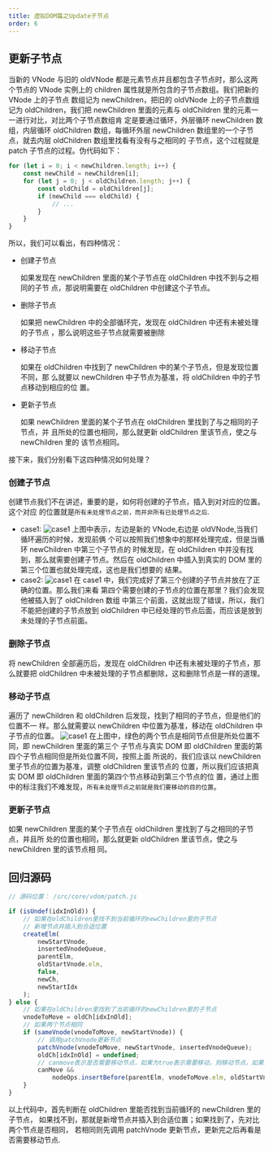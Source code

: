 ```yaml
---
title: 虚拟DOM篇之Update子节点
order: 6
---
```


## 更新子节点

当新的 VNode 与旧的 oldVNode 都是元素节点并且都包含子节点时，那么这两个节点的
VNode 实例上的 children 属性就是所包含的子节点数组。我们把新的 VNode 上的子节点
数组记为 newChildren，把旧的 oldVNode 上的子节点数组记为 oldChildren，我们把
newChildren 里面的元素与 oldChildren 里的元素一一进行对比，对比两个子节点数组肯
定是要通过循环，外层循环 newChildren 数组，内层循环 oldChildren 数组，每循环外层
newChildren 数组里的一个子节点，就去内层 oldChildren 数组里找看有没有与之相同的
子节点，这个过程就是 patch 子节点的过程。伪代码如下：

```js
for (let i = 0; i < newChildren.length; i++) {
	const newChild = newChildren[i];
	for (let j = 0; j < oldChildren.length; j++) {
		const oldChild = oldChildren[j];
		if (newChild === oldChild) {
			// ...
		}
	}
}
```

所以，我们可以看出，有四种情况：

-   创建子节点

    如果发现在 newChildren 里面的某个子节点在 oldChildren 中找不到与之相同的子节
    点，那说明需要在 oldChildren 中创建这个子节点。

-   删除子节点

    如果把 newChildren 中的全部循环完，发现在 oldChildren 中还有未被处理的子节点
    ，那么说明这些子节点就需要被删除

-   移动子节点

    如果在 oldChildren 中找到了 newChildren 中的某个子节点，但是发现位置不同，那
    么就要以 newChildren 中子节点为基准，将 oldChildren 中的子节点移动到相应的位
    置。

-   更新子节点

    如果 newChildren 里面的某个子节点在 oldChildren 里找到了与之相同的子节点，并
    且所处的位置也相同，那么就更新 oldChildren 里该节点，使之与 newChildren 里的
    该节点相同。

接下来，我们分别看下这四种情况如何处理？

### 创建子节点

创建节点我们不在讲述，重要的是，如何将创建的子节点，插入到对对应的位置。这个对应
的位置就是`所有未处理节点之前，而并非所有已处理节点之后`.

-   case1:
    ![case1](http://leexiaop.github.io/static/ibadgers/code/vue2/update_son_vnode_1.png)
    上图中表示，左边是新的 VNode,右边是 oldVNode,当我们循环遍历的时候，发现前俩
    个可以按照我们想象中的那样处理完成，但是当循环 newChildren 中第三个子节点的
    时候发现，在 oldChildren 中并没有找到，那么就需要创建子节点。然后在
    oldChildren 中插入到真实的 DOM 里的第三个位置也就处理完成，这也是我们想要的
    结果。
-   case2:
    ![case1](http://leexiaop.github.io/static/ibadgers/code/vue2/update_son_vnode_2.png)
    在 case1 中，我们完成好了第三个创建的子节点并放在了正确的位置。那么我们来看
    第四个需要创建的子节点的位置在那里？我们会发现他被插入到了 oldChildren 数组
    中第三个前面，这就出现了错误，所以，我们不能把创建的子节点放到 oldChildren
    中已经处理的节点后面，而应该是放到未处理的子节点前面。

### 删除子节点

将 newChildren 全部遍历后，发现在 oldChildren 中还有未被处理的子节点，那么就要把
oldChildren 中未被处理的子节点都删除，这和删除节点是一样的道理。

### 移动子节点

遍历了 newChildren 和 oldChildren 后发现，找到了相同的子节点，但是他们的位置不一
样。那么就需要以 newChildren 中位置为基准，移动在 oldChildren 中子节点的位置。
![case1](http://leexiaop.github.io/static/ibadgers/code/vue2/update_son_vnode_3.png)
在上图中，绿色的两个节点是相同节点但是所处位置不同，即 newChildren 里面的第三个
子节点与真实 DOM 即 oldChildren 里面的第四个子节点相同但是所处位置不同，按照上面
所说的，我们应该以 newChildren 里子节点的位置为基准，调整 oldChildren 里该节点的
位置，所以我们应该把真实 DOM 即 oldChildren 里面的第四个节点移动到第三个节点的位
置，通过上图中的标注我们不难发现，`所有未处理节点之前就是我们要移动的目的位置`。

### 更新子节点

如果 newChildren 里面的某个子节点在 oldChildren 里找到了与之相同的子节点，并且所
处的位置也相同，那么就更新 oldChildren 里该节点，使之与 newChildren 里的该节点相
同。

## 回归源码

```js
// 源码位置： /src/core/vdom/patch.js

if (isUndef(idxInOld)) {
	// 如果在oldChildren里找不到当前循环的newChildren里的子节点
	// 新增节点并插入到合适位置
	createElm(
		newStartVnode,
		insertedVnodeQueue,
		parentElm,
		oldStartVnode.elm,
		false,
		newCh,
		newStartIdx
	);
} else {
	// 如果在oldChildren里找到了当前循环的newChildren里的子节点
	vnodeToMove = oldCh[idxInOld];
	// 如果两个节点相同
	if (sameVnode(vnodeToMove, newStartVnode)) {
		// 调用patchVnode更新节点
		patchVnode(vnodeToMove, newStartVnode, insertedVnodeQueue);
		oldCh[idxInOld] = undefined;
		// canmove表示是否需要移动节点，如果为true表示需要移动，则移动节点，如果为false则不用移动
		canMove &&
			nodeOps.insertBefore(parentElm, vnodeToMove.elm, oldStartVnode.elm);
	}
}
```

以上代码中，首先判断在 oldChildren 里能否找到当前循环的 newChildren 里的子节点，
如果找不到，那就是新增节点并插入到合适位置；如果找到了，先对比两个节点是否相同，
若相同则先调用 patchVnode 更新节点，更新完之后再看是否需要移动节点.
